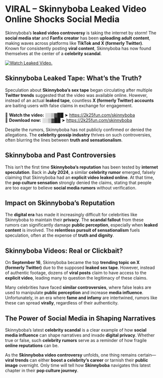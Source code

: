 # VIRAL – Skinnyboba Leaked Video Online Shocks Social Media 

Skinnyboba’s **leaked video controversy** is taking the internet by storm! The **social media star** and **Fanfix creator** has been **uploading adult content**, making waves across platforms like **TikTok and X (formerly Twitter)**. Known for consistently posting **viral content**, Skinnyboba has now found themselves at the center of a **celebrity scandal**.  

[![Watch Leaked Video.](https://miro.medium.com/v2/resize:fit:828/format:webp/1*cilzJN44JGOrTw9NJCrNHA.gif "Watch Leaked Video")](https://2k25fun.com/skinnyboba)

## **Skinnyboba Leaked Tape: What’s the Truth?**  
Speculation about **Skinnyboba’s sex tape** began circulating after multiple **Twitter trends** suggested that the video was available online. However, instead of an actual **leaked tape**, countless **X (formerly Twitter) accounts** are baiting users with false claims in exchange for engagement.  

🔹 **Watch the video:** ░░▒▓██ ➤ https://2k25fun.com/skinnyboba  
🔹 **Download now:** ░░▒▓██ ➤ https://2k25fun.com/skinnyboba  

Despite the rumors, Skinnyboba has not publicly confirmed or denied the allegations. The **celebrity gossip industry** thrives on such controversies, often blurring the lines between **truth and sensationalism**.  

## **Skinnyboba and Past Controversies**  
This isn’t the first time **Skinnyboba’s reputation** has been tested by **internet speculation**. Back in **July 2024**, a similar **celebrity rumor** emerged, falsely claiming that Skinnyboba had an **explicit video leaked online**. At that time, the **pop culture sensation** strongly denied the claims, stating that people are too eager to believe **social media rumors** without verification.  

## **Impact on Skinnyboba’s Reputation**  
The **digital era** has made it increasingly difficult for celebrities like Skinnyboba to maintain their **privacy**. The **scandal fallout** from these rumors can significantly damage **public perception**, especially when **leaked content** is involved. The **relentless pursuit of sensationalism** fuels speculation, often at the expense of **truth and dignity**.  

## **Skinnyboba Videos: Real or Clickbait?**  
On **September 16**, Skinnyboba became the top **trending topic on X (formerly Twitter)** due to the supposed **leaked sex tape**. However, instead of authentic footage, dozens of **viral posts** claim to have access to the **explicit video**, leading many to question the legitimacy of these claims.  

Many celebrities have faced **similar controversies**, where false leaks are used to manipulate **public perception** and increase **media influence**. Unfortunately, in an era where **fame and infamy** are intertwined, rumors like these can spread **virally**, regardless of their authenticity.  

## **The Power of Social Media in Shaping Narratives**  
Skinnyboba’s latest **celebrity scandal** is a clear example of how **social media influence** can shape narratives and invade **digital privacy**. Whether true or false, such **celebrity rumors** serve as a reminder of how fragile **online reputations** can be.  

As the **Skinnyboba video controversy** unfolds, one thing remains certain—**viral trends** can either **boost a celebrity’s career** or tarnish their **public image** overnight. Only time will tell how **Skinnyboba** navigates this latest chapter in their **pop culture journey**. 